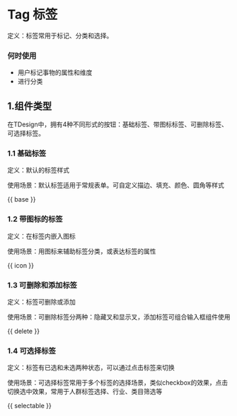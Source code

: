 # Tag 标签

定义：标签常用于标记、分类和选择。

### 何时使用

- 用户标记事物的属性和维度
- 进行分类

## 1.组件类型

在TDesign中，拥有4种不同形式的按钮：基础标签、带图标标签、可删除标签、可选择标签。

### 1.1 基础标签

定义：默认的标签样式

使用场景：默认标签适用于常规表单。可自定义描边、填充、颜色、圆角等样式

{{ base }}

### 1.2 带图标的标签

定义：在标签内嵌入图标

使用场景：用图标来辅助标签分类，或表达标签的属性

{{ icon }}

### 1.3 可删除和添加标签

定义：标签可删除或添加

使用场景：可删除标签分两种：隐藏叉和显示叉，添加标签可组合输入框组件使用

{{ delete }}

### 1.4 可选择标签

定义：标签有已选和未选两种状态，可以通过点击标签来切换

使用场景：可选择标签常用于多个标签的选择场景，类似checkbox的效果，点击切换选中效果，常用于人群标签选择、行业、类目筛选等

{{ selectable }}
